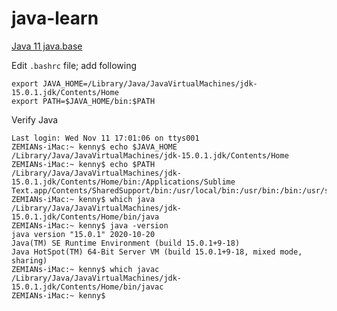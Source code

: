# java-learn

[Java 11 java.base](https://docs.oracle.com/en/java/javase/11/docs/api/java.base/module-summary.html)

Edit `.bashrc` file; add following
```
export JAVA_HOME=/Library/Java/JavaVirtualMachines/jdk-15.0.1.jdk/Contents/Home
export PATH=$JAVA_HOME/bin:$PATH
```

Verify Java
```
Last login: Wed Nov 11 17:01:06 on ttys001
ZEMIANs-iMac:~ kenny$ echo $JAVA_HOME
/Library/Java/JavaVirtualMachines/jdk-15.0.1.jdk/Contents/Home
ZEMIANs-iMac:~ kenny$ echo $PATH
/Library/Java/JavaVirtualMachines/jdk-15.0.1.jdk/Contents/Home/bin:/Applications/Sublime Text.app/Contents/SharedSupport/bin:/usr/local/bin:/usr/bin:/bin:/usr/sbin:/sbin
ZEMIANs-iMac:~ kenny$ which java
/Library/Java/JavaVirtualMachines/jdk-15.0.1.jdk/Contents/Home/bin/java
ZEMIANs-iMac:~ kenny$ java -version
java version "15.0.1" 2020-10-20
Java(TM) SE Runtime Environment (build 15.0.1+9-18)
Java HotSpot(TM) 64-Bit Server VM (build 15.0.1+9-18, mixed mode, sharing)
ZEMIANs-iMac:~ kenny$ which javac
/Library/Java/JavaVirtualMachines/jdk-15.0.1.jdk/Contents/Home/bin/javac
ZEMIANs-iMac:~ kenny$
```


